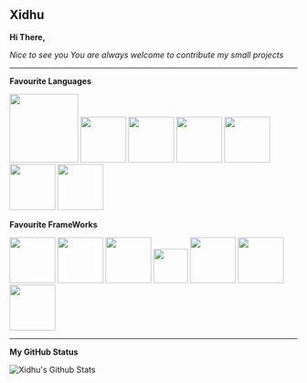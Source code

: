 ## Xidhu
**Hi There,**

*Nice to see you
You are always welcome to contribute my small projects*
___
**Favourite Languages**

<img src="https://fiverr-res.cloudinary.com/images/t_main1,q_auto,f_auto,q_auto,f_auto/gigs/98450904/original/d4ef14c8daf92d025262b67146dee306a058f15a/fix-any-html-css-javascript-errors-bugs-or-issues.png" height=120>

<img src="https://static.wixstatic.com/media/0cfd43_1831013bcc8540fcba4f087dfa07653c~mv2.png/v1/fill/w_350,h_350,al_c,lg_1,q_85/c.webp" height=80>  
<img src="https://raw.githubusercontent.com/isocpp/logos/master/cpp_logo.png" height=80>  

<img src="https://icons-for-free.com/iconfiles/png/512/java+icon-1320167912601224138.png" height=80>
<img src="
https://cdn.freebiesupply.com/logos/large/2x/dart-logo-png-transparent.png" height=80>  
<img src="https://upload.wikimedia.org/wikipedia/commons/thumb/7/74/Kotlin-logo.svg/1024px-Kotlin-logo.svg.png" height=80>

<img src="https://lh3.googleusercontent.com/proxy/ZqOBMJgYw9nBY8IzsdGTbLUb07iFQIxGZXgrMKdVNGSl2_-3rjpQ7fjFnqEyhUPih94cQXc81WRHrxM9IJcDZBiM9zmzZGYVTQSUFTU_FIyY" height=80>

**Favourite FrameWorks**

<img src="https://cdn.worldvectorlogo.com/logos/react.svg" height=80>
<img src="https://i.pinimg.com/originals/99/49/77/994977c48fde58ac674a2d05ba5a5efb.png" height=80>
<img src="" height=80>
<img src="https://upload.wikimedia.org/wikipedia/commons/thumb/d/db/Npm-logo.svg/800px-Npm-logo.svg.png" height=60>
<img src="" height=80>

<img src="https://strattonapps.com/wp-content/uploads/2020/02/flutter-logo-5086DD11C5-seeklogo.com_.png" height=80>
<img src="https://library.kissclipart.com/20180926/sge/kissclipart-android-studio-logo-clipart-android-studio-integra-3c446f9ae4074af8.jpg" height=80>

___
**My GitHub Status**

<img align="left" alt="Xidhu's Github Stats" src="https://github-readme-stats.vercel.app/api?username=Xidhu&show_icons=true&hide_border=true" />
